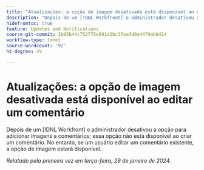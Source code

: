 ```yaml
---
title: "Atualizações: a opção de imagem desativada está disponível ao editar um comentário"
description: "Depois de um [!DNL Workfront] o administrador desativou a opção para adicionar imagens a comentários; essa opção não está disponível ao criar um comentário. No entanto, se um usuário editar um comentário existente, a opção de imagem estará disponível."
hidefromtoc: true
feature: Updates and Notifications
source-git-commit: 3b05b44c752775e891d2bc3feafd9a4479ab8414
workflow-type: tm+mt
source-wordcount: '92'
ht-degree: 4%

---
```



# Atualizações: a opção de imagem desativada está disponível ao editar um comentário

Depois de um [!DNL Workfront] o administrador desativou a opção para adicionar imagens a comentários; essa opção não está disponível ao criar um comentário. No entanto, se um usuário editar um comentário existente, a opção de imagem estará disponível.

_Relatado pela primeira vez em terça-feira, 29 de janeiro de 2024._
